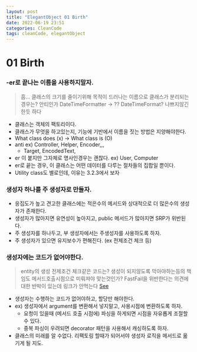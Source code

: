 ```yaml
---
layout: post
title: "ElegantObject 01 Birth"
date: 2022-06-19 23:51
categories: CleanCode
tags: cleanCode, elegantObject
---
```

# 01 Birth
### -er로 끝나는 이름을 사용하지말자.
> 흠... 클래스의 크기를 줄이기위해 목적이 드러나는 이름으로 클래스가 분리되는 경우는? 안티인가
> DateTimeFormatter -> ?? DateTimeFormat? 나쁘지않긴한듯 하다
- 클래스는 객체의 팩토리이다.
- 클래스가 무엇을 하고있는지, 기능에 기반에서 이름을 짓는 방법은 지양해야한다.
- What class does (x) -> What class is (O)
- anti ex) Controller, Helper, Encoder,,, 
    - Target, EncodedText, 
- er 이 붙지만 그자체로 명사인경우는 괜찮다. ex) User, Computer
- er로 끝는 경우, 이 클래스는  어떤 데이터를 다루는 절차들의 집합일 뿐이다.
- Utility class도 별로인데, 이유는 3.2.3에서 보자
### 생성자 하나를 주 생성자로 만들자.
- 응집도가 높고 견고한 클래스에는 적은수의 메서드와 상대적으로 더 많은수의 생성자가 존재한다.
- 생성자가 많아지면 유연성이 높아지고, public 메서드가 많아지면 SRP가 위반된다.
- 주 생성자를 하나두고, 부 생성자에서는 주생성자를 사용하도록 하자.
- 주 생성자가 있으면 유지보수가 편해진다. (ex 전제조건 체크 등)
### 생성자에는 코드가 없어야한다. 
> entity의 생성 전제조건 체크같은 코드는? 생성이 되지않도록 막아야하는등의 책임도 메서드호출시점으로 미뤄져야 맞는것인가?
> FastFail을 위반한다는 의견에대한 반박이 있는데 링크가 안먹는다 [See](https://www.yegor256.com/2015/05/07/ctors-must-be-code-free.html)
- 생성자는 수행하는 코드가 없어야하고, 할당만 해야한다.
- ex) 생성자에서 argument를 변환해서 넣지말고, 사용시점에 변환하도록 하자.  
    - 요청이 있을때 (메서드 호출 시점에) 파싱을 하게되면 시점을 자유룝게 조절할 수 있다.
    - 중복 파싱이 우려되면 decorator 패턴을 사용해서 캐싱하도록 하자.
- 클래스의 미래를 알 수없다. 리팩토링 할때가 되어서야 생성자 로직을 메서드로 옮기게 될 지도.
